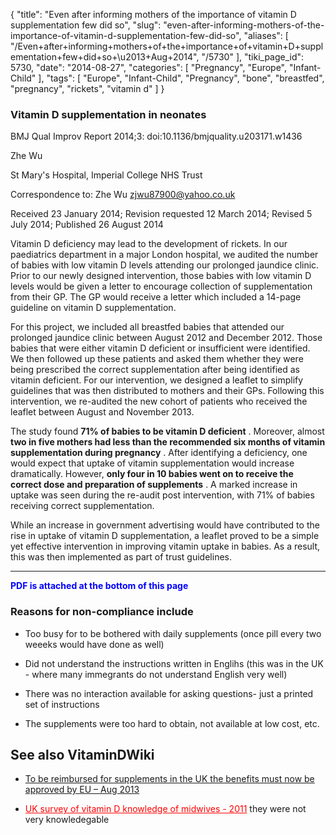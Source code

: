 {
    "title": "Even after informing mothers of the importance of vitamin D supplementation few did so",
    "slug": "even-after-informing-mothers-of-the-importance-of-vitamin-d-supplementation-few-did-so",
    "aliases": [
        "/Even+after+informing+mothers+of+the+importance+of+vitamin+D+supplementation+few+did+so+\u2013+Aug+2014",
        "/5730"
    ],
    "tiki_page_id": 5730,
    "date": "2014-08-27",
    "categories": [
        "Pregnancy",
        "Europe",
        "Infant-Child"
    ],
    "tags": [
        "Europe",
        "Infant-Child",
        "Pregnancy",
        "bone",
        "breastfed",
        "pregnancy",
        "rickets",
        "vitamin d"
    ]
}


### Vitamin D supplementation in neonates

BMJ Qual Improv Report 2014;3: doi:10.1136/bmjquality.u203171.w1436

Zhe Wu

St Mary's Hospital, Imperial College NHS Trust

Correspondence to: Zhe Wu zjwu87900@yahoo.co.uk

Received 23 January 2014; Revision requested 12 March 2014; Revised 5 July 2014; Published 26 August 2014

Vitamin D deficiency may lead to the development of rickets. In our paediatrics department in a major London hospital, we audited the number of babies with low vitamin D levels attending our prolonged jaundice clinic. Prior to our newly designed intervention, those babies with low vitamin D levels would be given a letter to encourage collection of supplementation from their GP. The GP would receive a letter which included a 14-page guideline on vitamin D supplementation.

For this project, we included all breastfed babies that attended our prolonged jaundice clinic between August 2012 and December 2012. Those babies that were either vitamin D deficient or insufficient were identified. We then followed up these patients and asked them whether they were being prescribed the correct supplementation after being identified as vitamin deficient. For our intervention, we designed a leaflet to simplify guidelines that was then distributed to mothers and their GPs. Following this intervention, we re-audited the new cohort of patients who received the leaflet between August and November 2013.

The study found  **71% of babies to be vitamin D deficient** . Moreover, almost  **two in five mothers had less than the recommended six months of vitamin supplementation during pregnancy** . After identifying a deficiency, one would expect that uptake of vitamin supplementation would increase dramatically. However,  **only four in 10 babies went on to receive the correct dose and preparation of supplements** . A marked increase in uptake was seen during the re-audit post intervention, with 71% of babies receiving correct supplementation.

While an increase in government advertising would have contributed to the rise in uptake of vitamin D supplementation, a leaflet proved to be a simple yet effective intervention in improving vitamin uptake in babies. As a result, this was then implemented as part of trust guidelines.

---

 **<span style="color:#00F;">PDF is attached at the bottom of this page</span>** 

### Reasons  for non-compliance include

* Too busy for to be bothered with daily supplements (once pill every two weeeks would have done as well)

* Did not understand the instructions written in Englihs (this was in the UK - where many immegrants do not understand English very well)

* There was no interaction available for asking questions- just a printed set of instructions

* The supplements were too hard to obtain, not available at low cost, etc.

## See also VitaminDWiki

* [To be reimbursed for supplements in the UK the benefits must now be approved by EU – Aug 2013](/posts/to-be-reimbursed-for-supplements-in-the-uk-the-benefits-must-now-be-approved-by-eu)

* <a href="/posts/uk-survey-of-vitamin-d-knowledge-of-midwives-2011" style="color: red; text-decoration: underline;" title="This post/category does not exist yet: UK survey of vitamin D knowledge of midwives - 2011">UK survey of vitamin D knowledge of midwives - 2011</a> they were not very knowledegable